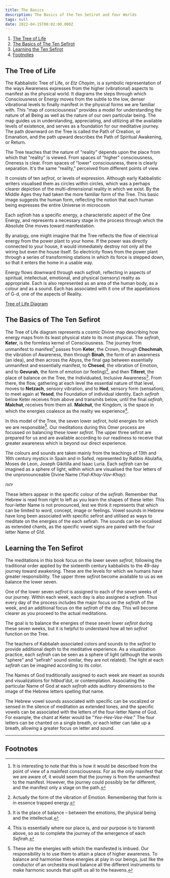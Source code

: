 ```yaml
---
title: The Basics
description: The Basics of the Ten Setirot and four Worlds
tags: null
date: 2022-04-15T00:02:00.000Z
---
```


1. [The Tree of Life](#the-tree-of-life)
2. [The Basics of The Ten Sefirot](#the-basics-of-the-ten-sefirot)
3. [Learning the Ten Sefirot](#learning-the-ten-sefirot)
4. [Footnotes](#footnotes)

## The Tree of Life

The Kabbalistic Tree of Life, or _Etz Chayim_, is a symbolic representation of the ways Awareness expresses from the higher (vibrational) aspects to manifest as the physical world. It diagrams the steps through which Consciousness or Energy moves from the subtle to the low, denser vibrational levels to finally manifest in the physical forms we are familiar with. This "map of consciousness" provides a model for understanding the nature of all Being as well as the nature of our
own particular being. The map guides us in understanding, appreciating, and utilizing all the available levels of existence, and serves as a foundation for our meditative journey. The path downward on the
Tree is called the Path of Creation, or Emanation, and the path upward describes the Path of Spiritual Awakening, or Return.

The Tree teaches that the nature of "reality" depends upon the place from which that "reality" is viewed. From spaces of "higher" consciousness, Oneness is clear. From spaces of "lower" consciousness, there is clearly separation. It's the same "reality," perceived from different points of view.

It consists of ten _sefirot_, or levels of expression. Although early Kabbalistic writers visualised them as circles within circles, which was a perhaps clearer depiction of the multi-dimensional reality in which we exist. By the Middle Ages they had taken the more familiar form of the Tree. This basic image suggests the human form, reflecting the notion that each human being expresses the entire Universe in microcosm

Each _sefirah_ has a specific energy, a characteristic aspect of the One Energy, and represents a necessary stage in the process through which the Absolute One moves toward manifestation.

By analogy, one might imagine that the Tree reflects the flow of electrical energy from the power plant to your home. If the power was directly connected to your house, it would immediately destroy not only all the wiring but even the house itself. So electricity flows from the power plant through a series of transforming stations in which its force is stepped down, so that it enters the home in a usable way.

Energy flows downward through each _sefirah_, reflecting in aspects of spiritual, intellectual, emotional, and physical (sensory) reality as appropriate. Each is also represented as an area of the human body, as a colour and as a sound. Each has associated with it one of the appellations of G-d, one of the aspects of Reality.

[Tree of Life Diagram]()

## The Basics of The Ten Sefirot

The Tree of Life diagram represents a cosmic Divine map describing how energy maps from its least physical state to its most physical. The _sefirah_, **Keter**, is the formless kernel of Consciousness. The journey from unmanifest to manifest[^1] passes from **Keter**, the Crown, through **Chochmah**, the vibration of Awareness, then through **Binah**, the form of an awareness (an idea), and then across the Abyss, the final gap between essentially unmanifest and essentially manifest, to **Chesed**, the vibration of Emotion, and to **Gevurah**, the form of emotion (or feeling)[^2], and then **Tiferet**, the place of balance on the Tree, the Individuated, Inclusive Awareness[^3]. From there, the flow, gathering at each level the essential nature of that level, moves to **Netzach**, sensory vibration, and to **Hod**, sensory form (sensation), to meet again at **Yesod**, the Foundation of individual identity. Each _sefirah_ below Keter receives from above and transmits below, until the final _sefirah_, **Malchut**, receives from them all. **Malchut**, the Kingdom, is the space in which the energies coalesce as the reality we experience[^4].

In this model of the Tree, the seven lower _sefirot_, hold energies for which we are responsible[^5]. Our meditations during this Omer process are focussed on balancing these lower _sefirot_. The upper three sefirot are prepared for us and are available according to our readiness to receive that greater awareness which is beyond our direct experience.

The colours and sounds are taken mainly from the teachings of 13th and 16th century mystics in Spain and in Safed, represented by Rabbis Abulafia, Moses de Leon, Joseph Gikitilla and Isaac Luria. Each _sefirah_ can be imagined as a sphere of light, within which are visualised the four letters of the unpronounceable Divine Name (_Yod-Khay-Vav-Khay_):

יהוה

These letters appear in the specific colour of the _sefirah_. Remember that Hebrew is read from right to left as you learn the shapes of these letter. This four-letter Name is not pronounced, lest we think it represents that which can be limited to word, concept, image or feelings.
Vowel sounds in Hebrew have long been associated with specific sefirot and utilised as ways to meditate on the energies of the each sefirah. The sounds can be vocalised as extended chants, as the specific vowel signs are paired with the four letter Name of G!d.

## Learning the Ten Sefirot

The meditations in this book focus on the lower seven _sefirot_,
following the traditional order applied by the sixteenth century
kabbalists to the 49-day journey toward awakening. These are the levels for which we humans have greater responsibility. The upper three _sefirot_ become available to us as we balance the lower seven.

One of the lower seven _sefirot_ is assigned to each of the seven
weeks of our journey. Within each week, each day is also assigned a _sefirah_. Thus every day of the process includes the major focus on the _sefirah_ of the week, and an additional focus on the _sefirah_ of the day. This will become clearer as you proceed to the actual meditations.

The goal is to balance the energies of these seven lower _sefirot_ during these seven weeks, but it is helpful to understand how all ten _sefirot_ function on the Tree.

The teachers of Kabbalah associated colors and sounds to the _sefirot_ to provide additional depth to the meditative experience. As a visualization practice, each _sefirah_ can be seen as a sphere of light (although the words "sphere" and "sefirah" sound similar, they are not related). The light at each _sefirah_ can be imagined according to its color.

The Names of God traditionally assigned to each week are meant as sounds and visualizations for _hitbod'dut_, or contemplation. Associating the particular Name of God at each _sefirah_ adds auditory dimensions to the image of the Hebrew letters spelling that name.

The Hebrew vowel sounds associated with specific can be vocalized or sensed in the silence of meditation as extended tones, and the specific vowels can be associated with the letters of the four-letter Name of God. For example, the chant at Keter would be "_Yee-Hee-Vee-Hee_." The four letters can be chanted on a single breath, or each letter can take up a breath, allowing a greater focus on letter and sound.

---

## Footnotes

[^1]: It is interesting to note that this is how it would be described from the point of view of a mainfest consciousness. For as the only manifest that we are aware of, it would seem that the journey is from the unmanifest to the manifest. However, the journey could possibly be far different, and the manifest only a stage on the path.
[^2]: Actually the form of the vibration of Emotion. Remembering that form is in essence trapped energy.
[^3]: It is the place of balance – between the emotions, the physical being and the intellectual.
[^4]: This is essentially where our place is, and our purpose is to transmit above, so as to complete the journey of the emergence of each _Sefirah_.
[^5]: These are the energies with which the manifested is imbued. Our responsibility is to use them to attain a place of higher awareness. To balance and harmonise these energies at play in our beings, just like the conductor of an orchestra must balance all the different instruments to make harmonic sounds that uplift us all to the heavens.

